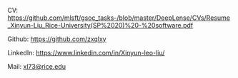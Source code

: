 CV: https://github.com/mlsft/gsoc_tasks-/blob/master/DeepLense/CVs/Resume_Xinyun-Liu_Rice-University(SP%2020)%20-%20software.pdf

Github: https://github.com/zxqlxy

LinkedIn: https://www.linkedin.com/in/Xinyun-leo-liu/

Mail: xl73@rice.edu
